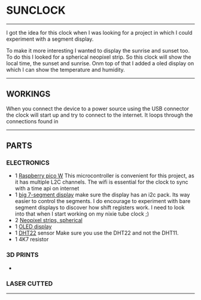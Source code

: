 # SUNCLOCK

---
<p>I got the idea for this clock when I was looking for a project in which I could experiment with a segment display.</p> 
<p>To make it more interesting I wanted to display the sunrise and sunset too. To do this I looked for a spherical 
neopixel strip. So this clock will show the local time, the sunset and sunrise. Onm top of that I added a oled display 
on which I can
show the temperature and humidity.</p>

---
## WORKINGS
When you connect the device to a power source using the USB connector the clock will start up and try to connect to the internet.
It loops through the connections found in 

---
## PARTS
 
### ELECTRONICS
- 1 [Raspberry pico W](https://www.kiwi-electronics.com/nl/raspberry-pi-pico-w-10938) This microcontroller
is convenient for this project, as it has multiple L2C channels. The wifi is essential for the clock to sync with 
a time api on internet
- 1 [big 7-segment display](https://www.kiwi-electronics.com/nl/3cm-4-digit-7-segment-display-met-i2c-backpack-rood-418)
make sure the display has an i2c pack. Its way easier to control the segments. I do encourage to experiment with bare 
segment displays to discover how shift registers work. I need to look into that when I start working on my nixie tube 
clock ;)
- 2 [Neopixel strips, spherical](https://www.kiwi-electronics.com/nl/neopixel-1-4-60-ring-5050-rgb-led-w-integrated-drivers-2786)
- 1 [OLED display](https://www.bitsandparts.nl/Display-OLED-128x32-0-91-inch-I2C-Blauw-p1067279)
- 1 [DHT22](https://www.kiwi-electronics.com/nl/dht22-am2302-temperatuur-vochtigheidssensor-plus-weerstand-503?search=dht22)
sensor Make sure you use the DHT22 and not the DHT11.
- 1 4K7 resistor

### 3D PRINTS

- 

### LASER CUTTED

---

